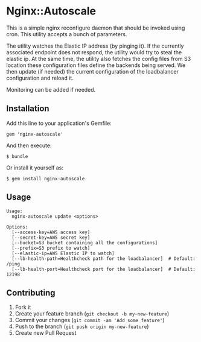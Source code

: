 # Nginx::Autoscale

This is a simple nginx reconfigure daemon that should be invoked using cron. This utility accepts a bunch
of parameters.

The utility watches the Elastic IP address (by pinging it). If the currently associated endpoint does not respond, the
utility would try to steal the elastic ip. At the same time, the utility also fetches the config files from S3 location
these configuration files define the backends being served. We then update (if needed) the current configuration of the
loadbalancer configuration and reload it.

Monitoring can be added if needed.

## Installation

Add this line to your application's Gemfile:

    gem 'nginx-autoscale'

And then execute:

    $ bundle

Or install it yourself as:

    $ gem install nginx-autoscale

## Usage

```
Usage:
  nginx-autoscale update <options>

Options:
  [--access-key=AWS access key]
  [--secret-key=AWS secret key]
  [--bucket=S3 bucket containing all the configurations]
  [--prefix=S3 prefix to watch]
  [--elastic-ip=AWS Elastic IP to watch]
  [--lb-health-path=Healthcheck path for the loadbalancer]  # Default: /ping
  [--lb-health-port=Healthcheck port for the loadbalancer]  # Default: 12198
```

## Contributing

1. Fork it
2. Create your feature branch (`git checkout -b my-new-feature`)
3. Commit your changes (`git commit -am 'Add some feature'`)
4. Push to the branch (`git push origin my-new-feature`)
5. Create new Pull Request
